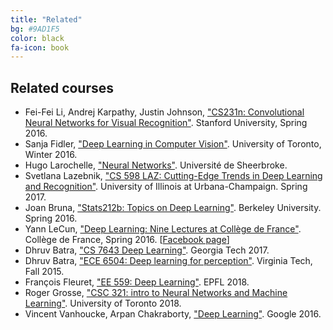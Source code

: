 ```yaml
---
title: "Related"
bg: #9AD1F5
color: black
fa-icon: book
---
```


## Related courses

* Fei-Fei Li, Andrej Karpathy, Justin Johnson, ["CS231n: Convolutional Neural Networks for Visual Recognition"](http://cs231n.stanford.edu/). Stanford University, Spring 2016.
* Sanja Fidler, ["Deep Learning in Computer Vision"](http://www.cs.toronto.edu/~fidler/teaching/2015/CSC2523.html). University of Toronto, Winter 2016.
* Hugo Larochelle, ["Neural Networks"](http://info.usherbrooke.ca/hlarochelle/neural_networks/content.html). Université de Sheerbroke.
* Svetlana Lazebnik, ["CS 598 LAZ: Cutting-Edge Trends in Deep Learning and Recognition"](http://slazebni.cs.illinois.edu/spring17/). University of Illinois at Urbana-Champaign. Spring 2017.
* Joan Bruna, ["Stats212b: Topics on Deep Learning"](https://github.com/joanbruna/stat212b). Berkeley University. Spring 2016.
* Yann LeCun, ["Deep Learning: Nine Lectures at Collège de France"](http://cilvr.nyu.edu/doku.php?id=courses%3Adeeplearning-cdf2016%3Astart). Collège de France, Spring 2016. [[Facebook page](https://www.facebook.com/deeplearningcdf/?fref=nf)]
* Dhruv Batra, ["CS 7643 Deep Learning"](https://www.cc.gatech.edu/classes/AY2018/cs7643_fall/). Georgia Tech 2017.
* Dhruv Batra, ["ECE 6504: Deep learning for perception"](https://computing.ece.vt.edu/~f15ece6504/). Virginia Tech, Fall 2015.
* François Fleuret, ["EE 559: Deep Learning"](https://documents.epfl.ch/users/f/fl/fleuret/www/dlc/). EPFL 2018. 
* Roger Grosse, ["CSC 321: intro to Neural Networks and Machine Learning"](http://www.cs.toronto.edu/~rgrosse/courses/csc321_2018/). University of Toronto 2018.
* Vincent Vanhoucke, Arpan Chakraborty, ["Deep Learning"](https://www.udacity.com/course/deep-learning--ud730). Google 2016.
